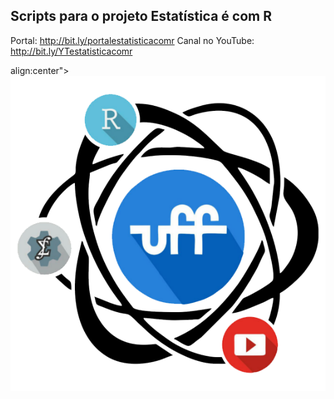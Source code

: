 ## Scripts para o projeto Estatística é com R

Portal: http://bit.ly/portalestatisticacomr
Canal no YouTube: http://bit.ly/YTestatisticacomr


align:center"><img src ="man/figures/logo_grande.png" /></div>
